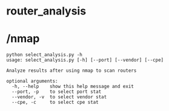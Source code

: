 # router_analysis
# /nmap
	python select_analysis.py -h
	usage: select_analysis.py [-h] [--port] [--vendor] [--cpe]
	
	Analyze results after using nmap to scan routers
	
	optional arguments:
	  -h, --help    show this help message and exit
	  --port, -p    to select port stat
	  --vendor, -v  to select vendor stat
	  --cpe, -c     to select cpe stat